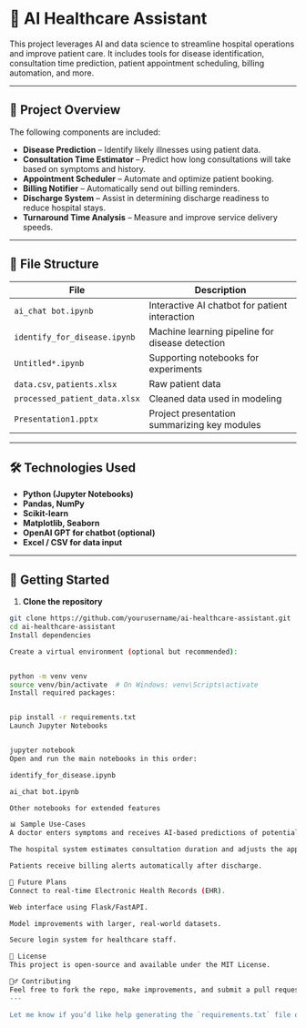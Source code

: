 # 🏥 AI Healthcare Assistant

This project leverages AI and data science to streamline hospital operations and improve patient care. It includes tools for disease identification, consultation time prediction, patient appointment scheduling, billing automation, and more.

---

## 📁 Project Overview

The following components are included:

- **Disease Prediction** – Identify likely illnesses using patient data.
- **Consultation Time Estimator** – Predict how long consultations will take based on symptoms and history.
- **Appointment Scheduler** – Automate and optimize patient booking.
- **Billing Notifier** – Automatically send out billing reminders.
- **Discharge System** – Assist in determining discharge readiness to reduce hospital stays.
- **Turnaround Time Analysis** – Measure and improve service delivery speeds.

---

## 📂 File Structure

| File | Description |
|------|-------------|
| `ai_chat bot.ipynb` | Interactive AI chatbot for patient interaction |
| `identify_for_disease.ipynb` | Machine learning pipeline for disease detection |
| `Untitled*.ipynb` | Supporting notebooks for experiments |
| `data.csv`, `patients.xlsx` | Raw patient data |
| `processed_patient_data.xlsx` | Cleaned data used in modeling |
| `Presentation1.pptx` | Project presentation summarizing key modules |

---

## 🛠️ Technologies Used

- **Python (Jupyter Notebooks)**
- **Pandas, NumPy**
- **Scikit-learn**
- **Matplotlib, Seaborn**
- **OpenAI GPT for chatbot (optional)**
- **Excel / CSV for data input**

---

## 🚀 Getting Started

1. **Clone the repository**

```bash
git clone https://github.com/yourusername/ai-healthcare-assistant.git
cd ai-healthcare-assistant
Install dependencies

Create a virtual environment (optional but recommended):


python -m venv venv
source venv/bin/activate  # On Windows: venv\Scripts\activate
Install required packages:


pip install -r requirements.txt
Launch Jupyter Notebooks


jupyter notebook
Open and run the main notebooks in this order:

identify_for_disease.ipynb

ai_chat bot.ipynb

Other notebooks for extended features

📊 Sample Use-Cases
A doctor enters symptoms and receives AI-based predictions of potential diseases.

The hospital system estimates consultation duration and adjusts the appointment schedule dynamically.

Patients receive billing alerts automatically after discharge.

🔮 Future Plans
Connect to real-time Electronic Health Records (EHR).

Web interface using Flask/FastAPI.

Model improvements with larger, real-world datasets.

Secure login system for healthcare staff.

📄 License
This project is open-source and available under the MIT License.

🙋‍♂️ Contributing
Feel free to fork the repo, make improvements, and submit a pull request. Let's build smarter healthcare together!
---

Let me know if you’d like help generating the `requirements.txt` file or customizing any part of the README for deployment or documentation.








